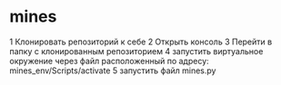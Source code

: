 # mines
1 Клонировать репозиторий к себе
2 Открыть консоль
3 Перейти в папку с клонированным репозиторием
4 запустить виртуальное окружение через файл расположенный по адресу: mines_env/Scripts/activate
5 запустить файл mines.py
